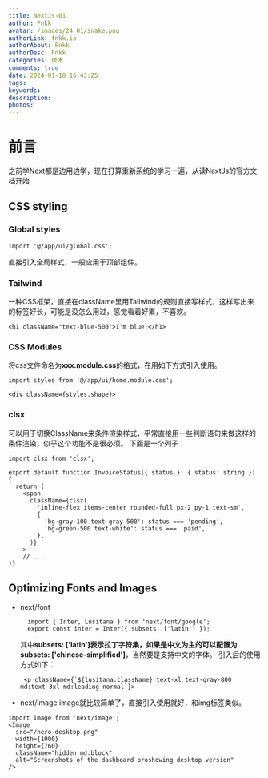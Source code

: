 ```yaml
---
title: NextJs-01
author: Fnkk
avatar: /images/24_01/snake.png
authorLink: fnkk.io
authorAbout: Fnkk
authorDesc: Fnkk
categories: 技术
comments: true
date: 2024-01-18 16:43:25
tags:
keywords:
description:
photos:
---
```

# 前言
之前学Next都是边用边学，现在打算重新系统的学习一遍，从读NextJs的官方文档开始
## CSS styling
### Global styles
```
import '@/app/ui/global.css';
```
直接引入全局样式，一般应用于顶部组件。
### Tailwind
一种CSS框架，直接在className里用Tailwind的规则直接写样式，这样写出来的标签好长，可能是没怎么用过，感觉看着好累，不喜欢。
```
<h1 className="text-blue-500">I'm blue!</h1>
```
### CSS Modules
将css文件命名为**xxx.module.css**的格式，在用如下方式引入使用。
```
import styles from '@/app/ui/home.module.css';
 
<div className={styles.shape}>
```
### clsx
可以用于切换ClassName来条件渲染样式，平常直接用一些判断语句来做这样的条件渲染，似乎这个功能不是很必须。
下面是一个列子：
```
import clsx from 'clsx';
 
export default function InvoiceStatus({ status }: { status: string }) {
  return (
    <span
      className={clsx(
        'inline-flex items-center rounded-full px-2 py-1 text-sm',
        {
          'bg-gray-100 text-gray-500': status === 'pending',
          'bg-green-500 text-white': status === 'paid',
        },
      )}
    >
    // ...
)}
```
## Optimizing Fonts and Images
- next/font
  ```
    import { Inter, Lusitana } from 'next/font/google';
    export const inter = Inter({ subsets: ['latin'] });
  ```
  其中**subsets: ['latin']**表示拉丁字符集，如果是中文为主的可以配置为**subsets: ['chinese-simplified']**，当然要是支持中文的字体。
  引入后的使用方式如下：
  ```
   <p className={`${lusitana.className} text-xl text-gray-800 md:text-3xl md:leading-normal`}>
  ```
- next/image
image就比较简单了，直接引入使用就好，和img标签类似。
```
import Image from 'next/image';
<Image
  src="/hero-desktop.png"
  width={1000}
  height={760}
  className="hidden md:block"
  alt="Screenshots of the dashboard proshowing desktop version"
/>
```